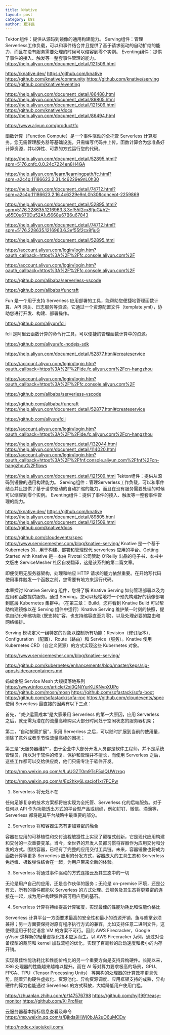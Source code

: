 ```yaml
---
title: kNative
layout: post
category: k8s
author: 夏泽民
---
```

Tekton组件：提供从源码到镜像的通用构建能力。
Serving组件：管理Serverless工作负载，可以和事件结合并且提供了基于请求驱动的自动扩缩的能力，而且在没有服务需要处理的时候可以缩容到零个实例。
Eventing组件：提供了事件的接入、触发等一整套事件管理的能力。
https://help.aliyun.com/document_detail/121509.html

https://knative.dev/
https://github.com/knative
https://github.com/knative/community
https://github.com/knative/serving
https://github.com/knative/eventing

https://help.aliyun.com/document_detail/86488.html
https://help.aliyun.com/document_detail/89805.html
https://help.aliyun.com/document_detail/121509.html
https://github.com/knative/docs
https://help.aliyun.com/document_detail/86494.html
<!-- more -->
https://www.aliyun.com/product/fc

函数计算（Function Compute）是一个事件驱动的全托管 Serverless 计算服务。您无需管理服务器等基础设施，只需编写代码并上传。函数计算会为您准备好计算资源，并以弹性、可靠的方式运行您的代码。

https://help.aliyun.com/document_detail/52895.html?spm=5176.cnfc.0.0.24c7224en8H4GA

https://help.aliyun.com/learn/learningpath/fc.html?spm=a2c4g.11186623.2.31.4c6229e9nL0h30

https://help.aliyun.com/document_detail/74712.html?spm=a2c4g.11186623.2.16.4c6229e9nL0h30#concept-2259869

https://help.aliyun.com/document_detail/52895.html?spm=5176.228635.1216963.3.3ef55f2cx8fjuG#h2-u65E0u670Du52A1u5668u67B6u67843

https://help.aliyun.com/document_detail/74712.html?spm=5176.228635.1216963.6.3ef55f2cx8fjuG

https://help.aliyun.com/document_detail/52895.html

https://account.aliyun.com/login/login.htm?oauth_callback=https%3A%2F%2Ffc.console.aliyun.com%2F

https://account.aliyun.com/login/login.htm?oauth_callback=https%3A%2F%2Ffc.console.aliyun.com%2F

https://github.com/alibaba/serverless-vscode

https://github.com/alibaba/funcraft

Fun 是一个用于支持 Serverless 应用部署的工具，能帮助您便捷地管理函数计算、API 网关、日志服务等资源。它通过一个资源配置文件（template.yml），协助您进行开发、构建、部署操作。

https://github.com/aliyun/fcli

fcli 是阿里云函数计算的命令行工具，可以便捷的管理函数计算中的资源。

https://github.com/aliyun/fc-nodejs-sdk

https://help.aliyun.com/document_detail/52877.html#createservice

https://account.aliyun.com/login/login.htm?oauth_callback=https%3A%2F%2Fide.fc.aliyun.com%2Fcn-hangzhou

https://account.aliyun.com/login/login.htm?oauth_callback=https%3A%2F%2Ffc.console.aliyun.com%2F

https://github.com/alibaba/serverless-vscode

https://github.com/alibaba/funcraft
https://help.aliyun.com/document_detail/52877.html#createservice

https://github.com/aliyun/fcli

https://account.aliyun.com/login/login.htm?oauth_callback=https%3A%2F%2Fide.fc.aliyun.com%2Fcn-hangzhou

https://help.aliyun.com/document_detail/132044.html
https://help.aliyun.com/document_detail/114020.html
https://account.aliyun.com/login/login.htm?oauth_callback=https%3A%2F%2Ffnf.console.aliyun.com%2Ffnf%2Fcn-hangzhou%2Fflows

https://help.aliyun.com/document_detail/121509.html
Tekton组件：提供从源码到镜像的通用构建能力。
Serving组件：管理Serverless工作负载，可以和事件结合并且提供了基于请求驱动的自动扩缩的能力，而且在没有服务需要处理的时候可以缩容到零个实例。
Eventing组件：提供了事件的接入、触发等一整套事件管理的能力。

https://knative.dev/
https://github.com/knative
https://help.aliyun.com/document_detail/89805.html
https://help.aliyun.com/document_detail/121509.html
https://github.com/knative/docs

https://github.com/cloudevents/spec
https://www.servicemesher.com/blog/knative-serving/
Knative 是一个基于 Kubernetes 的，用于构建、部署和管理现代 serverless 应用的平台。Getting Started with Knative 是一本由 Pivotal 公司赞助 O’Reilly 出品的电子书，本书中文版由 ServiceMesher 社区自发翻译，这是该系列的第二篇文章。

即便使用无服务器架构，处理和响应 HTTP 请求的能力依然重要。在开始写代码使用事件触发一个函数之前，您需要有地方来运行代码。

本章探讨 Knative Serving 组件，您将了解 Knative Serving 如何管理部署以及为应用和函数提供服务。通过 Serving，您可以轻松地将一个预先构建好的镜像部署到底层 Kubernetes 集群中。（在第三章： Build，您将看到 Knative Build 可以帮助构建镜像以在 Serving 组件中运行）Knative Serving 维护某一时刻的快照，提供自动化伸缩功能 (既支持扩容，也支持缩容直至为零)，以及处理必要的路由和网络编排。

Serving 模块定义一组特定的对象以控制所有功能：Revision（修订版本）、Configuration （配置）、Route（路由）和 Service（服务）。Knative 使用 Kubernetes CRD（自定义资源）的方式实现这些 Kubernetes 对象。

https://www.servicemesher.com/blog/knative-serving/

https://github.com/kubernetes/enhancements/blob/master/keps/sig-apps/sidecarcontainers.md

蚂蚁金服 Service Mesh 大规模落地系列 
https://www.infoq.cn/article/2xj0QNiYurKUKNvpXUPo
https://github.com/mosn/mosn
https://github.com/sofastack/sofa-boot
https://github.com/sofastack/sofa-rpc
https://github.com/cloudevents/spec
使用 Serverless 最直接的因素有以下三点：

首先，“减少运营成本”是大家采用 Serverless 的第一大原因，应用 Serverless 之后，就无需为潜在的流量高峰购买大部分时间处于空闲状态的服务器机架；

第二，“自动按需扩展”，采用 Serverless 之后，可以随时扩展到当前的使用量，消除了意外或者季节性流量高峰的困扰；

第三是“无服务器维护”，由于企业中大部分开发人员都是软件工程师，并不是系统管理员，所以对于软件的修复、保护和管理并不擅长，而使用 Serverless 之后，这些工作都可以交给供应商，他们只需专注于软件开发。

https://mp.weixin.qq.com/s/LuUGZT0m9TsF5xIQUWzrog

https://mp.weixin.qq.com/s/Ex2hky6Lxacjof1xr7FCPw

1. Serverless 将无处不在

任何足够复杂的技术方案都将被实现为全托管、Serverless 化的后端服务。对于任何以 API 作为功能透出方式的平台型产品或组织，例如钉钉、微信、滴滴等，Serverless 都将是其平台战略中最重要的部分。

2. Serverless 将和容器生态有更加紧密的融合

容器在应用的可移植性和交付流程敏捷性上实现了颠覆式创新，它是现代应用构建和交付的一次重要变革。当今，全世界的开发人员都习惯将容器作为应用交付和分发的方式。围绕容器，已经有了完整的应用交付工具链。未来，容器镜像也将成为函数计算等更多 Serverless 应用的分发方式，容器庞大的工具生态和 Serverless 免运维、极致弹性结合在一起，为用户带来全新的体验。

3. Serverless 将通过事件驱动的方式连接云及其生态中的一切

无论是用户自己的应用，还是合作伙伴的服务；无论是 on-premise 环境，还是公有云，所有的事件都能以 Serverless 的方式处理。云服务及其生态将更紧密的连接在一起，成为用户构建弹性高可用应用的基石。

4. Serverless 计算将持续提高计算密度，实现最佳的性能功耗比和性能价格比

Serverless 计算平台一方面要求最高的安全性和最小的资源开销，鱼与熊掌必须兼得；另一方面要保持对原有程序执行方式的兼容，比如支持任意二进制文件，这使得适用于特定语言 VM 的方案不可行。因此 AWS Firecracker，Google gVisor 这样新的轻量虚拟化技术应运而生。以 AWS Firecracker 为例，通过对设备模型的裁剪和 kernel 加载流程的优化，实现了百毫秒的启动速度和极小的内存开销。

实现最佳性能功耗比和性能价格比的另一个重要方向是支持异构硬件。长期以来，X86 处理器的性能越来越难以提升。而在 AI 等对算力要求极高的场景，GPU、FPGA、TPU（Tensor Processing Units） 等架构的处理器的计算效率更具优势。随着异构硬件虚拟化、资源池化、异构资源调度、应用框架支持的成熟，异构硬件的算力也能通过 Serverless 的方式释放，大幅降低用户使用门槛。

https://zhuanlan.zhihu.com/p/147576798
https://github.com/hyj1991/easy-monitor
https://github.com/X-Profiler

云服务器基本指标信息查看及命令
https://mp.weixin.qq.com/s/Bjkda9HWj0bJA2uO6uMCEw

http://nodex.xiaojukeji.com/

